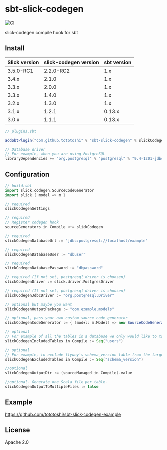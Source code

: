 # sbt-slick-codegen

[![CI](https://github.com/tototoshi/sbt-slick-codegen/actions/workflows/ci.yml/badge.svg)](https://github.com/tototoshi/sbt-slick-codegen/actions/workflows/ci.yml)

slick-codegen compile hook for sbt

## Install

|Slick version|slick-codegen version|sbt version|
|-------------|---------------------|-----------|
|    3.5.0-RC1|            2.2.0-RC2|        1.x|
|        3.4.x|                2.1.0|        1.x|
|        3.3.x|                2.0.0|        1.x|
|        3.3.x|                1.4.0|        1.x|
|        3.2.x|                1.3.0|        1.x|
|        3.1.x|                1.2.1|     0.13.x|
|        3.0.x|                1.1.1|     0.13.x|


```scala
// plugins.sbt

addSbtPlugin("com.github.tototoshi" % "sbt-slick-codegen" % slickCodegenVersion)

// Database driver
// For example, when you are using PostgreSQL
libraryDependencies += "org.postgresql" % "postgresql" % "9.4-1201-jdbc41"
```

## Configuration

```scala
// build.sbt
import slick.codegen.SourceCodeGenerator
import slick.{ model => m }

// required
slickCodegenSettings

// required
// Register codegen hook
sourceGenerators in Compile <+= slickCodegen

// required
slickCodegenDatabaseUrl := "jdbc:postgresql://localhost/example"

// required
slickCodegenDatabaseUser := "dbuser"

// required
slickCodegenDatabasePassword := "dbpassword"

// required (If not set, postgresql driver is choosen)
slickCodegenDriver := slick.driver.PostgresDriver

// required (If not set, postgresql driver is choosen)
slickCodegenJdbcDriver := "org.postgresql.Driver"

// optional but maybe you want
slickCodegenOutputPackage := "com.example.models"

// optional, pass your own custom source code generator
slickCodegenCodeGenerator := { (model: m.Model) => new SourceCodeGenerator(model) }

// optional
// For example of all the tables in a database we only would like to take table named "users"
slickCodegenIncludedTables in Compile := Seq("users")

// optional
// For example, to exclude flyway's schema_version table from the target of codegen. This still applies after slickCodegenIncludedTables.
slickCodegenExcludedTables in Compile := Seq("schema_version")

//optional
slickCodegenOutputDir := (sourceManaged in Compile).value

//optional. Generate one Scala file per table.
slickCodegenOutputToMultipleFiles := false
```

## Example

https://github.com/tototoshi/sbt-slick-codegen-example


## License

Apache 2.0
